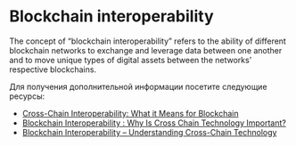 # Blockchain interoperability

The concept of “blockchain interoperability” refers to the ability of different blockchain networks to exchange and leverage data between one another and to move unique types of digital assets between the networks’ respective blockchains.

Для получения дополнительной информации посетите следующие ресурсы:

- [Cross-Chain Interoperability: What it Means for Blockchain](https://www.gemini.com/cryptopedia/why-is-interoperability-important-for-blockchain)
- [Blockchain Interoperability : Why Is Cross Chain Technology Important?](https://101blockchains.com/blockchain-interoperability/)
- [Blockchain Interoperability – Understanding Cross-Chain Technology](https://www.blockchain-council.org/blockchain/blockchain-interoperability/)
